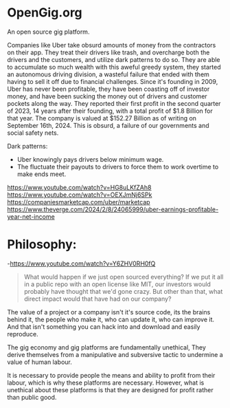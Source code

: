 # OpenGig.org
An open source gig platform.

Companies like Uber take obsurd amounts of money from the contractors on their app. They treat their drivers like trash, and overcharge both the drivers and the customers, and utilize dark patterns to do so. They are able to accumulate so much wealth with this aweful greedy system, they started an autonomous driving division, a wasteful failure that ended with them having to sell it off due to financial challenges. Since it's founding in 2009, Uber has never been profitable, they have been coasting off of investor money, and have been sucking the money out of drivers and customer pockets along the way. They reported their first profit in the second quarter of 2023, 14 years after their founding, with a total profit of $1.8 Billion for that year. The company is valued at $152.27 Billion as of writing on September 16th, 2024. This is obsurd, a failure of our governments and social safety nets.

Dark patterns:
- Uber knowingly pays drivers below minimum wage.
- The fluctuate their payouts to drivers to force them to work overtime to make ends meet.

https://www.youtube.com/watch?v=HG8uLKfZAh8
https://www.youtube.com/watch?v=OEXJmNj6SPk
https://companiesmarketcap.com/uber/marketcap
https://www.theverge.com/2024/2/8/24065999/uber-earnings-profitable-year-net-income



# Philosophy:

-https://www.youtube.com/watch?v=Y6ZHV0RH0fQ 
> What would happen if we just open sourced everything? If we put it all in a public repo with an open license like MIT, our investors would probably have thought that we'd gone crazy. But other than that, what direct impact would that have had on our company?

The value of a project or a company isn't it's source code, its the brains behind it, the people who make it, who can update it, who can improve it. And that isn't something you can hack into and download and easily reproduce.

The gig economy and gig platforms are fundamentally unethical, 
They derive themselves from a manipulative and subversive tactic
to undermine a value of human labour. 

It is necessary to provide people the means and ability to profit
 from their labour, which is why these platforms are necessary.
However, what is unethical about these platforms is that they are 
designed for profit rather than public good.